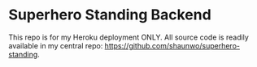 # Superhero Standing Backend
This repo is for my Heroku deployment ONLY. All source code is readily available in my central repo: https://github.com/shaunwo/superhero-standing.
